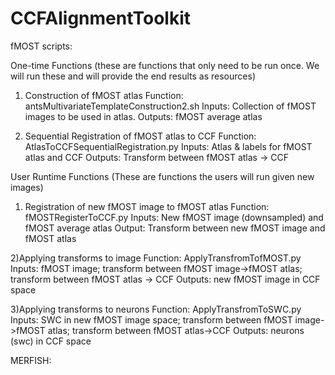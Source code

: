 # CCFAlignmentToolkit
fMOST scripts:

One-time Functions (these are functions that only need to be run once. We will run these and will provide the end results as resources) 
1) Construction of fMOST atlas 
  Function: antsMultivariateTemplateConstruction2.sh
  Inputs: Collection of fMOST images to be used in atlas.
  Outputs: fMOST average atlas

2) Sequential Registration of fMOST atlas to CCF
Function: AtlasToCCFSequentialRegistration.py
Inputs: Atlas & labels for fMOST atlas and CCF
Outputs: Transform between fMOST atlas -> CCF

User Runtime Functions (These are functions the users will run given new images)
1) Registration of new fMOST image to fMOST atlas
Function: fMOSTRegisterToCCF.py
Inputs: New fMOST image (downsampled) and fMOST average atlas
Output: Transform between new fMOST image and fMOST atlas

2)Applying transforms to image
Function: ApplyTransfromTofMOST.py
Inputs: fMOST image; transform between fMOST image->fMOST atlas; transform between fMOST atlas -> CCF
Outputs: new fMOST image in CCF space

3)Applying transforms to neurons
Function: ApplyTransfromToSWC.py
Inputs: SWC in new fMOST image space; transform between fMOST image->fMOST atlas; transform between fMOST atlas->CCF
Outputs:  neurons (swc) in CCF space

MERFISH:

